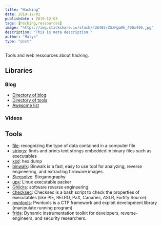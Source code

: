 ```yaml
---
title: "Hacking"
date: 2019-12-01
publishdate : 2019-12-03
tags: [hacking,ressources]
image: "https://img.stackshare.io/stack/436485/ZSzHgaRh_400x400.jpg"
description: "This is meta description."
author: "Malys"
type: "post"
---
```



Tools and web ressources about hacking.

## Libraries

### Blog

* [Directory of blog](https://ctf.courgettes.club/)
* [Directory of tools](https://medium.com/@int0x33/day-18-essential-ctf-tools-1f9af1552214)
* [Awesome list](https://apsdehal.in/awesome-ctf/)

### Videos


## Tools

* [file](https://en.wikipedia.org/wiki/File_(command)):  recognizing the type of data contained in a computer file
* [strings](https://en.wikipedia.org/wiki/Strings_(Unix)):  finds and prints text strings embedded in binary files such as executables 
* [xxd](http://wiki.christophchamp.com/index.php?title=Xxd): hex dump
* [binwalk](https://github.com/ReFirmLabs/binwalk/wiki/Quick-Start-Guide): Binwalk is a fast, easy to use tool for analyzing, reverse engineering, and extracting firmware images.
* [Stegsolve](https://github.com/eugenekolo/sec-tools/tree/master/stego/stegsolve/stegsolve): Steganography
* [upx](https://upx.github.io/): Linux executable packer
* [Ghildra](https://ghidra-sre.org/): software reverse engineering 
* [checksec](https://github.com/slimm609/checksec.sh): Checksec is a bash script to check the properties of executables (like PIE, RELRO, PaX, Canaries, ASLR, Fortify Source).
* [pwntools](https://github.com/Gallopsled/pwntools#readme): Pwntools is a CTF framework and exploit development library (manipulate running program)
* [frida](https://frida.re/): Dynamic instrumentation toolkit for developers, reverse-engineers, and security researchers.
